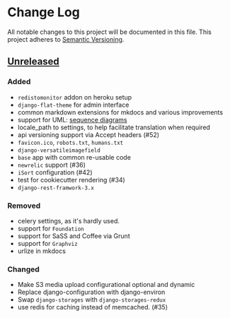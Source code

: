 # Change Log
All notable changes to this project will be documented in this file.
This project adheres to [Semantic Versioning](http://semver.org/).

## [Unreleased][unreleased]
### Added
- `redistomonitor` addon on heroku setup
- `django-flat-theme` for admin interface
- common markdown extensions for mkdocs and various improvements
- support for UML: [sequence diagrams](http://en.wikipedia.org/wiki/Sequence_diagram)
- locale_path to settings, to help facilitate translation when required
- api versioning support via Accept headers (#52)
- `favicon.ico`, `robots.txt`, `humans.txt`
- `django-versatileimagefield`
- `base` app with common re-usable code
- `newrelic` support (#36)
- `iSort` configuration (#42)
- test for cookiecutter rendering (#34)
- `django-rest-framwork-3.x`

### Removed
- celery settings, as it's hardly used.
- support for `Foundation`
- support for SaSS and Coffee via Grunt
- support for `Graphviz`
- urlize in mkdocs 

### Changed
- Make S3 media upload configurational optional and dynamic
- Replace django-configuration with django-environ
- Swap `django-storages` with `django-storages-redux`
- use redis for caching instead of memcached. (#35)

[unreleased]: https://github.com/Fueled/cookiecutter-django/compare/v0.0.1...HEAD
